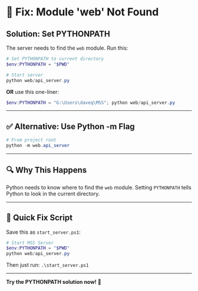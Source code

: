 # 🔧 Fix: Module 'web' Not Found

## Solution: Set PYTHONPATH

The server needs to find the `web` module. Run this:

```powershell
# Set PYTHONPATH to current directory
$env:PYTHONPATH = "$PWD"

# Start server
python web/api_server.py
```

**OR** use this one-liner:

```powershell
$env:PYTHONPATH = "G:\Users\daveq\MSS"; python web/api_server.py
```

---

## ✅ Alternative: Use Python -m Flag

```powershell
# From project root
python -m web.api_server
```

---

## 🔍 Why This Happens

Python needs to know where to find the `web` module. Setting `PYTHONPATH` tells Python to look in the current directory.

---

## 📝 Quick Fix Script

Save this as `start_server.ps1`:

```powershell
# Start MSS Server
$env:PYTHONPATH = "$PWD"
python web/api_server.py
```

Then just run: `.\start_server.ps1`

---

**Try the PYTHONPATH solution now!** 🚀

